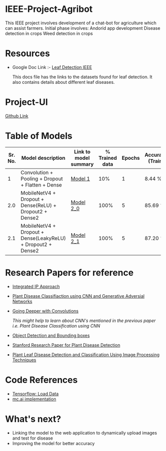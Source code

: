# IEEE-Project-Agribot
This IEEE project involves development of a chat-bot for agriculture which can assist farmers.
Initial phase involves:
Andorid app development
Disease detection in crops
Weed detection in crops

# Resources 

* Google Doc Link :- [Leaf Detection IEEE](https://docs.google.com/document/d/1nCRV0rKZPA8pAbzRU6rEWbEFcS2zgqy8VJRXBMh19io/edit)

  This docs file has the links to the datasets found for leaf detection. It also contains details about different leaf diseases.

# Project-UI 
  [Github Link](https://github.com/Dharmesh-Poddar/IEEE-Project-Agri-Care)
  
# Table of Models

  | Sr. No.  | Model description | Link to model summary | % Trained data | Epochs |  Accuracy (Train) | Accuracy (Validation) | 
  | ---------| ----------------- | --------------------- | -------------- | -------| ----------------- | -------------------- |
  | 1 | Convolution + Pooling + Dropout + Flatten + Dense | [Model 1](https://raw.githubusercontent.com/IEEE-LNMIIT-SB/IEEE-Project-Agribot/master/images/modelv1.JPG) | 10% | 1 | 8.44 % | 8.4375 % |
  |2.0|MobileNetV4 + Dropout + Dense(ReLU) + Dropout2 + Dense2 | [Model 2_0](https://raw.githubusercontent.com/IEEE-LNMIIT-SB/IEEE-Project-Agribot/master/images/modelv2_0.JPG)| 100% | 5 | 85.69 % | 92.13 % |
  |2.1|MobileNetV4 + Dropout + Dense(LeakyReLU) + Dropout2 + Dense2 | [Model 2_1](https://raw.githubusercontent.com/IEEE-LNMIIT-SB/IEEE-Project-Agribot/master/images/modelv2_1.JPG)| 100% | 5 | 87.20 % | 92.40 % |
  
# Research Papers for reference

* [Integrated IP Approach](https://www.researchgate.net/profile/Diptesh_Majumdar/publication/282783352_REVIEW_DETECTION_DIAGNOSIS_OF_PLANT_LEAF_DISEASE_USING_INTEGRATED_IMAGE_PROCESSING_APPROACH/links/561c76f408ae6d17308b191f.pdf)

* [Plant Disease Classifiaction using CNN and Generative Adversial Networks](https://www.frontiersin.org/articles/10.3389/fpls.2016.01419/full)


* [Going Deeper with Convolutions](https://www.cv-foundation.org/openaccess/content_cvpr_2015/papers/Szegedy_Going_Deeper_With_2015_CVPR_paper.pdf)

  *This might help to learn about CNN's mentioned in the previous paper i.e. Plant Disease Classification using CNN*
  
* [Object Detection and Bounding boxes](https://www.d2l.ai/chapter_computer-vision/bounding-box.html)

* [Stanford Research Paper for Plant Disease Detection](http://cs231n.stanford.edu/reports/2017/pdfs/325.pdf)

* [Plant Leaf Disease Detection and Classification Using Image Processing Techniques](https://pdfs.semanticscholar.org/9426/ae4ea4329521265c738e78221d1aff532537.pdf)

# Code References 

* [Tensorflow: Load Data](https://www.tensorflow.org/tutorials/load_data/images)
* [mc.ai implementation](https://mc.ai/plant-disease-classification-with-tensorflow-2-0/)

# What's next?

* Linking the model to the web application to dynamically upload images and test for disease
* Improving the model for better accuracy
